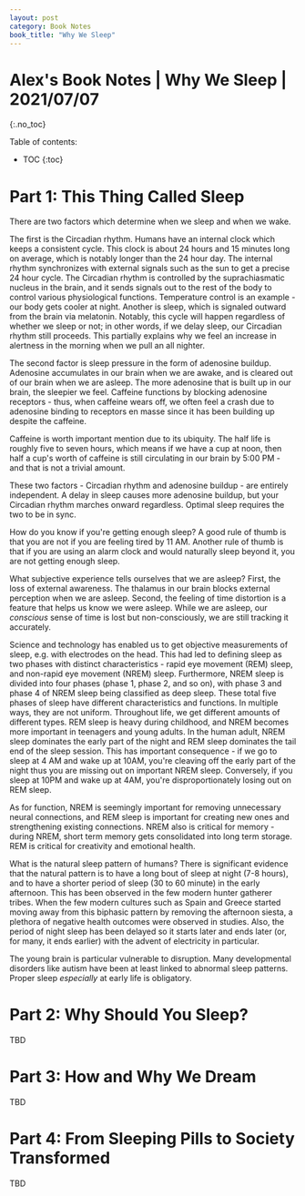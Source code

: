 ```yaml
---
layout: post
category: Book Notes
book_title: "Why We Sleep"
---
```


# Alex's Book Notes | Why We Sleep | 2021/07/07
{:.no_toc}

Table of contents:

* TOC
{:toc}

# Part 1: This Thing Called Sleep

There are two factors which determine when we sleep and when we wake.

The first is the Circadian rhythm. Humans have an internal clock which keeps a consistent cycle. This clock is about 24 hours and 15 minutes long on average, which is notably longer than the 24 hour day. The internal rhythm synchronizes with external signals such as the sun to get a precise 24 hour cycle. The Circadian rhythm is controlled by the suprachiasmatic nucleus in the brain, and it sends signals out to the rest of the body to control various physiological functions. Temperature control is an example - our body gets cooler at night. Another is sleep, which is signaled outward from the brain via melatonin. Notably, this cycle will happen regardless of whether we sleep or not; in other words, if we delay sleep, our Circadian rhythm still proceeds. This partially explains why we feel an increase in alertness in the morning when we pull an all nighter.

The second factor is sleep pressure in the form of adenosine buildup. Adenosine accumulates in our brain when we are awake, and is cleared out of our brain when we are asleep. The more adenosine that is built up in our brain, the sleepier we feel. Caffeine functions by blocking adenosine receptors - thus, when caffeine wears off, we often feel a crash due to adenosine binding to receptors en masse since it has been building up despite the caffeine.

Caffeine is worth important mention due to its ubiquity. The half life is roughly five to seven hours, which means if we have a cup at noon, then half a cup's worth of caffeine is still circulating in our brain by 5:00 PM - and that is not a trivial amount.

These two factors - Circadian rhythm and adenosine buildup - are entirely independent. A delay in sleep causes more adenosine buildup, but your Circadian rhythm marches onward regardless. Optimal sleep requires the two to be in sync.

How do you know if you're getting enough sleep? A good rule of thumb is that you are not if you are feeling tired by 11 AM. Another rule of thumb is that if you are using an alarm clock and would naturally sleep beyond it, you are not getting enough sleep.

What subjective experience tells ourselves that we are asleep? First, the loss of external awareness. The thalamus in our brain blocks external perception when we are asleep. Second, the feeling of time distortion is a feature that helps us know we were asleep. While we are asleep, our *conscious* sense of time is lost but non-consciously, we are still tracking it accurately.

Science and technology has enabled us to get objective measurements of sleep, e.g. with electrodes on the head. This had led to defining sleep as two phases with distinct characteristics - rapid eye movement (REM) sleep, and non-rapid eye movement (NREM) sleep. Furthermore, NREM sleep is divided into four phases (phase 1, phase 2, and so on), with phase 3 and phase 4 of NREM sleep being classified as deep sleep. These total five phases of sleep have different characteristics and functions. In multiple ways, they are not uniform. Throughout life, we get different amounts of different types. REM sleep is heavy during childhood, and NREM becomes more important in teenagers and young adults. In the human adult, NREM sleep dominates the early part of the night and REM sleep dominates the tail end of the sleep session. This has important consequence - if we go to sleep at 4 AM and wake up at 10AM, you're cleaving off the early part of the night thus you are missing out on important NREM sleep. Conversely, if you sleep at 10PM and wake up at 4AM, you're disproportionately losing out on REM sleep.

As for function, NREM is seemingly important for removing unnecessary neural connections, and REM sleep is important for creating new ones and strengthening existing connections. NREM also is critical for memory - during NREM, short term memory gets consolidated into long term storage. REM is critical for creativity and emotional health.

What is the natural sleep pattern of humans? There is significant evidence that the natural pattern is to have a long bout of sleep at night (7-8 hours), and to have a shorter period of sleep (30 to 60 minute) in the early afternoon. This has been observed in the few modern hunter gatherer tribes. When the few modern cultures such as Spain and Greece started moving away from this biphasic pattern by removing the afternoon siesta, a plethora of negative health outcomes were observed in studies. Also, the period of night sleep has been delayed so it starts later and ends later (or, for many, it ends earlier) with the advent of electricity in particular.

The young brain is particular vulnerable to disruption. Many developmental disorders like autism have been at least linked to abnormal sleep patterns. Proper sleep *especially* at early life is obligatory.


# Part 2: Why Should You Sleep?
TBD

# Part 3: How and Why We Dream
TBD

# Part 4: From Sleeping Pills to Society Transformed
TBD


